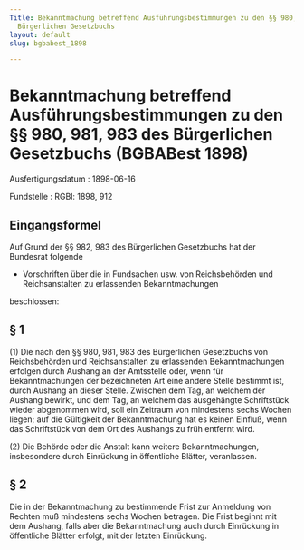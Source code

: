 ```yaml
---
Title: Bekanntmachung betreffend Ausführungsbestimmungen zu den §§ 980, 981, 983 des
  Bürgerlichen Gesetzbuchs
layout: default
slug: bgbabest_1898

---
```


# Bekanntmachung betreffend Ausführungsbestimmungen zu den §§ 980, 981, 983 des Bürgerlichen Gesetzbuchs (BGBABest 1898)

Ausfertigungsdatum
:   1898-06-16

Fundstelle
:   RGBl: 1898, 912



## Eingangsformel

Auf Grund der §§ 982, 983 des Bürgerlichen Gesetzbuchs hat der
Bundesrat folgende

*   Vorschriften über die in Fundsachen usw. von
    Reichsbehörden                    und
    Reichsanstalten                    zu erlassenden Bekanntmachungen



beschlossen:


## § 1

(1) Die nach den §§ 980, 981, 983 des Bürgerlichen Gesetzbuchs von
Reichsbehörden              und
Reichsanstalten              zu erlassenden Bekanntmachungen erfolgen
durch Aushang an der Amtsstelle oder, wenn für Bekanntmachungen der
bezeichneten Art eine andere Stelle bestimmt ist, durch Aushang an
dieser Stelle. Zwischen dem Tag, an welchem der Aushang bewirkt, und
dem Tag, an welchem das ausgehängte Schriftstück wieder abgenommen
wird, soll ein Zeitraum von mindestens sechs Wochen liegen; auf die
Gültigkeit der Bekanntmachung hat es keinen Einfluß, wenn das
Schriftstück von dem Ort des Aushangs zu früh entfernt wird.

(2) Die Behörde oder die Anstalt kann weitere Bekanntmachungen,
insbesondere durch Einrückung in öffentliche Blätter, veranlassen.


## § 2

Die in der Bekanntmachung zu bestimmende Frist zur Anmeldung von
Rechten muß mindestens sechs Wochen betragen. Die Frist beginnt mit
dem Aushang, falls aber die Bekanntmachung auch durch Einrückung in
öffentliche Blätter erfolgt, mit der letzten Einrückung.

